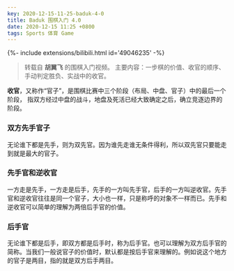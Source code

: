 ```yaml
---
key: 2020-12-15-11-25-baduk-4-0
title: Baduk 围棋入门 4.0
date: 2020-12-15 11:25 +0800
tags: Sports 体育 Game
---
```


<div>{%- include extensions/bilibili.html id='49046235' -%}</div>

> 转载自 **胡翼飞** 的围棋入门视频。
> 主要内容：一步棋的价值、收官的顺序、手动判定胜负、实战中的收官。

**收官**，又称作“官子”，是围棋比赛中三个阶段（布局、中盘、官子）中的最后一个阶段，
指双方经过中盘的战斗，地盘及死活已经大致确定之后，确立竞逐边界的阶段。

### 双方先手官子

无论谁下都是先手，则为双先官。因为谁先走谁无条件得利，所以双先官只要能走到就是最大的官子。

### 先手官和逆收官

一方走是先手，一方走是后手，先手的一方叫先手官，后手的一方叫逆收官。先手官和逆收官往往是同一个官子，大小也一样，只是称呼的对象不一样而已。先手和逆收官可以简单的理解为两倍后手官的价值。

### 后手官

无论谁下都是后手，即双方都是后手时，称为后手官。也可以理解为双方后手官的简称。当我们一般说官子的价值时，默认都是按后手官来理解的。例如说这个地方的官子是两目，指的就是双方后手两目。

<!--more-->
